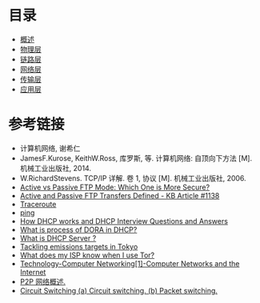 # 目录

- [概述](notes/计算机网络%20-%20概述.md)
- [物理层](notes/计算机网络%20-%20物理层.md)
- [链路层](notes/计算机网络%20-%20链路层.md)
- [网络层](notes/计算机网络%20-%20网络层.md)
- [传输层](notes/计算机网络%20-%20传输层.md)
- [应用层](notes/计算机网络%20-%20应用层.md)

# 参考链接

- 计算机网络, 谢希仁
- JamesF.Kurose, KeithW.Ross, 库罗斯, 等. 计算机网络: 自顶向下方法 [M]. 机械工业出版社, 2014.
- W.RichardStevens. TCP/IP 详解. 卷 1, 协议 [M]. 机械工业出版社, 2006.
- [Active vs Passive FTP Mode: Which One is More Secure?](notes/https://securitywing.com/active-vs-passive-ftp-mode/)
- [Active and Passive FTP Transfers Defined - KB Article #1138](notes/http://www.serv-u.com/kb/1138/active-and-passive-ftp-transfers-defined)
- [Traceroute](notes/https://zh.wikipedia.org/wiki/Traceroute)
- [ping](notes/https://zh.wikipedia.org/wiki/Ping)
- [How DHCP works and DHCP Interview Questions and Answers](notes/http://webcache.googleusercontent.com/search?q=cache:http://anandgiria.blogspot.com/2013/09/windows-dhcp-interview-questions-and.html)
- [What is process of DORA in DHCP?](notes/https://www.quora.com/What-is-process-of-DORA-in-DHCP)
- [What is DHCP Server ?](notes/https://tecadmin.net/what-is-dhcp-server/)
- [Tackling emissions targets in Tokyo](notes/http://www.climatechangenews.com/2011/html/university-tokyo.html)
- [What does my ISP know when I use Tor?](notes/http://www.climatechangenews.com/2011/html/university-tokyo.html)
- [Technology-Computer Networking[1]-Computer Networks and the Internet](notes/http://www.linyibin.cn/2017/02/12/technology-ComputerNetworking-Internet/)
- [P2P 网络概述.](notes/http://slidesplayer.com/slide/11616167/)
- [Circuit Switching (a) Circuit switching. (b) Packet switching.](notes/http://slideplayer.com/slide/5115386/)






